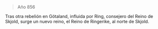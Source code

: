 > Año 856

Tras otra rebelión en Götaland, influida por Ring, consejero del Reino de Skjold, surge un nuevo reino, el Reino de Ringerike, al norte de Skjold.